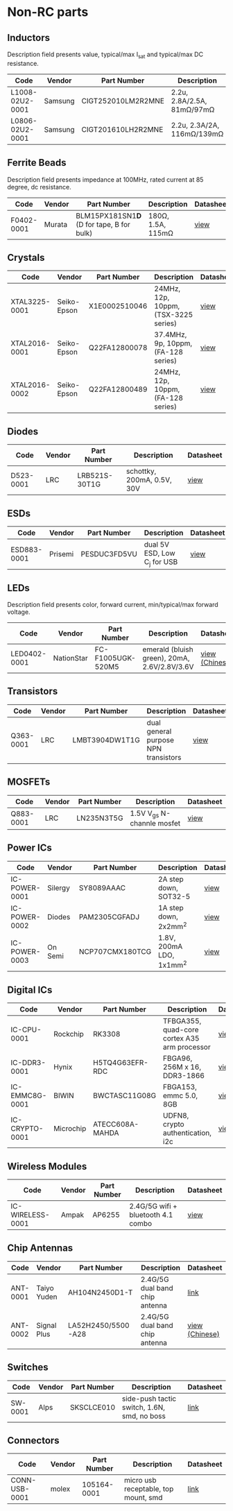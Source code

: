 # Non-RC parts

## Inductors

Description field presents value, typical/max I<sub>sat</sub> and typical/max DC resistance.

|Code|Vendor|Part Number|Description|Datasheet|
|-|-|-|-|-|
|L1008-02U2-0001|Samsung|CIGT252010LM2R2MNE|2.2u, 2.8A/2.5A, 81mΩ/97mΩ|[view](datasheets/CIGT252010LM2R2MNE.pdf)|
|L0806-02U2-0001|Samsung|CIGT201610LH2R2MNE|2.2u, 2.3A/2A, 116mΩ/139mΩ|[view](datasheets/CIGT201610LH2R2MNE.pdf)

## Ferrite Beads

Description field presents impedance at 100MHz, rated current at 85 degree, dc resistance.

|Code|Vendor|Part Number|Description|Datasheet|
|-|-|-|-|-|
|F0402-0001|Murata|BLM15PX181SN1**D** (D for tape, B for bulk)|180Ω, 1.5A, 115mΩ|[view](datasheets/BLM15_SN.pdf)|

## Crystals

|Code|Vendor|Part Number|Description|Datasheet|
|-|-|-|-|-|
|XTAL3225-0001|Seiko-Epson|X1E0002510046|24MHz, 12p, 10ppm, (TSX-3225 series)|[view](datasheets/TSX-3225.pdf)|
|XTAL2016-0001|Seiko-Epson|Q22FA12800078|37.4MHz, 9p, 10ppm, (FA-128 series)|[view](datasheets/FA-128.pdf)|
|XTAL2016-0002|Seiko-Epson|Q22FA12800489|24MHz, 12p, 10ppm, (FA-128 series)|[view](datasheets/FA-128.pdf)|


## Diodes

|Code|Vendor|Part Number|Description|Datasheet|
|-|-|-|-|-|
|D523-0001|LRC|LRB521S-30T1G|schottky, 200mA, 0.5V, 30V|[view](datasheets/LRB521S-30T1G.pdf)|



## ESDs

|Code|Vendor|Part Number|Description|Datasheet|
|-|-|-|-|-|
|ESD883-0001|Prisemi|PESDUC3FD5VU|dual 5V ESD, Low C<sub>j</sub> for USB|[view](datasheets/PESDUC3FD5VU.pdf)|

## LEDs

Description field presents color, forward current, min/typical/max forward voltage.

|Code|Vendor|Part Number|Description|Datasheet|
|-|-|-|-|-|
|LED0402-0001|NationStar|FC-F1005UGK-520M5|emerald (bluish green), 20mA, 2.6V/2.8V/3.6V|[view (Chinese)](datasheets/FC-F1005UGK-520M5.pdf)|

## Transistors

|Code|Vendor|Part Number|Description|Datasheet|
|-|-|-|-|-|
|Q363-0001|LRC|LMBT3904DW1T1G|dual general purpose NPN transistors|[view](datasheets/LMBT3904DW1T1G.pdf)|

## MOSFETs

|Code|Vendor|Part Number|Description|Datasheet|
|-|-|-|-|-|
|Q883-0001|LRC|LN235N3T5G|1.5V V<sub>gs</sub> N-channle mosfet|[view](datasheets/LN235N3T5G.pdf)|


## Power ICs

|Code|Vendor|Part Number|Description|Datasheet|
|-|-|-|-|-|
|IC-POWER-0001|Silergy|SY8089AAAC|2A step down, SOT32-5|[view](datasheets/SY8089.pdf)|
|IC-POWER-0002|Diodes|PAM2305CGFADJ|1A step down, 2x2mm<sup>2</sup>|[view](datasheets/PAM2305.pdf)|
|IC-POWER-0003|On Semi|NCP707CMX180TCG|1.8V, 200mA LDO, 1x1mm<sup>2</sup>|[view](datasheets/NCP707.pdf)|

## Digital ICs

|Code|Vendor|Part Number|Description|Datasheet|
|-|-|-|-|-|
|IC-CPU-0001|Rockchip|RK3308|TFBGA355, quad-core cortex A35 arm processor|[view](datasheets/RK3308-V1.4.pdf)|
|IC-DDR3-0001|Hynix|H5TQ4G63EFR-RDC|FBGA96, 256M x 16, DDR3-1866|[view](datasheets/H5TQ4G8(6)3EFR.pdf)|
|IC-EMMC8G-0001|BIWIN|BWCTASC11G08G|FBGA153, emmc 5.0, 8GB|[view](datasheets/BWCTASC11G08G.pdf)|
|IC-CRYPTO-0001|Microchip|ATECC608A-MAHDA|UDFN8, crypto authentication, i2c|[view](ATECC608A.pdf)|

## Wireless Modules

|Code|Vendor|Part Number|Description|Datasheet|
|-|-|-|-|-|
|IC-WIRELESS-0001|Ampak|AP6255|2.4G/5G wifi + bluetooth 4.1 combo|[view](datasheets/AP6255-V1.1.pdf)|


## Chip Antennas

|Code|Vendor|Part Number|Description|Datasheet|
|-|-|-|-|-|
|ANT-0001|Taiyo Yuden|AH104N2450D1-T|2.4G/5G dual band chip antenna|[link](https://ds.yuden.co.jp/TYCOMPAS/or/detail?pn=AH104N2450D1-T)|
|ANT-0002|Signal Plus|LA52H2450/5500-A28|2.4G/5G dual band chip antenna|[view (Chinese)](datasheets/LA52H24505500-A28.pdf)|

## Switches

|Code|Vendor|Part Number|Description|Datasheet|
|-|-|-|-|-|
|SW-0001|Alps|SKSCLCE010|side-push tactic switch, 1.6N, smd, no boss|[link](https://www.alps.com/prod/info/E/HTML/Tact/SurfaceMount/SKSC/SKSCLCE010.html)|

## Connectors

|Code|Vendor|Part Number|Description|Datasheet|
|-|-|-|-|-|
|CONN-USB-0001|molex|105164-0001|micro usb receptable, top mount, smd|[link](https://www.molex.com/molex/products/datasheet.jsp?part=active/1051640001_IO_CONNECTORS.xml)|









